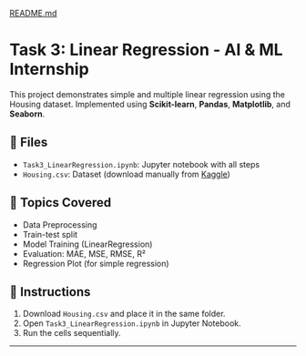 [README.md](https://github.com/user-attachments/files/21670041/README.md)

# Task 3: Linear Regression - AI & ML Internship

This project demonstrates simple and multiple linear regression using the Housing dataset. Implemented using **Scikit-learn**, **Pandas**, **Matplotlib**, and **Seaborn**.

## 📁 Files
- `Task3_LinearRegression.ipynb`: Jupyter notebook with all steps
- `Housing.csv`: Dataset (download manually from [Kaggle](https://www.kaggle.com/datasets/harishkumardatalab/housing-price-prediction))

## 🧠 Topics Covered
- Data Preprocessing
- Train-test split
- Model Training (LinearRegression)
- Evaluation: MAE, MSE, RMSE, R²
- Regression Plot (for simple regression)

## 📌 Instructions
1. Download `Housing.csv` and place it in the same folder.
2. Open `Task3_LinearRegression.ipynb` in Jupyter Notebook.
3. Run the cells sequentially.

---
